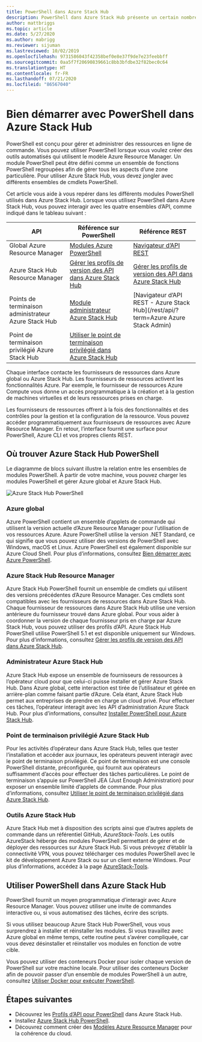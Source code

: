 ```yaml
---
title: PowerShell dans Azure Stack Hub
description: PowerShell dans Azure Stack Hub présente un certain nombre de modules et de contextes.
author: mattbriggs
ms.topic: article
ms.date: 5/27/2020
ms.author: mabrigg
ms.reviewer: sijuman
ms.lastreviewed: 10/02/2019
ms.openlocfilehash: 9731586043f42358bef0e8e37f9de7e23feebbff
ms.sourcegitcommit: 0aa5f7f20690839661c8bb3bfdbe32f82bec0c64
ms.translationtype: HT
ms.contentlocale: fr-FR
ms.lasthandoff: 07/21/2020
ms.locfileid: "86567040"
---
```

# <a name="get-started-with-powershell-in-azure-stack-hub"></a>Bien démarrer avec PowerShell dans Azure Stack Hub

PowerShell est conçu pour gérer et administrer des ressources en ligne de commande. Vous pouvez utiliser PowerShell lorsque vous voulez créer des outils automatisés qui utilisent le modèle Azure Resource Manager. Un module PowerShell peut être défini comme un ensemble de fonctions PowerShell regroupées afin de gérer tous les aspects d’une zone particulière. Pour utiliser Azure Stack Hub, vous devez jongler avec différents ensembles de cmdlets PowerShell.

Cet article vous aide à vous repérer dans les différents modules PowerShell utilisés dans Azure Stack Hub. Lorsque vous utilisez PowerShell dans Azure Stack Hub, vous pouvez interagir avec les quatre ensembles d’API, comme indiqué dans le tableau suivant :

| API | Référence sur PowerShell | Référence REST |
| --- | --- | --- |
| Global Azure Resource Manager | [Modules Azure PowerShell](https://github.com/Azure/azure-powershell/blob/master/documentation/azure-powershell-modules.md) | [Navigateur d’API REST](/rest/api/) |
| Azure Stack Hub Resource Manager | [Gérer les profils de version des API dans Azure Stack Hub](azure-stack-version-profiles.md) | [Gérer les profils de version des API dans Azure Stack Hub](azure-stack-version-profiles.md) |
| Points de terminaison administrateur Azure Stack Hub | [Module administrateur Azure Stack Hub](/powershell/azure/azure-stack/overview) | [Navigateur d’API REST - Azure Stack Hub](/rest/api/?term=Azure Azure Stack Admin) |
| Point de terminaison privilégié Azure Stack Hub | [Utiliser le point de terminaison privilégié dans Azure Stack Hub](../operator/azure-stack-privileged-endpoint.md) | |

Chaque interface contacte les fournisseurs de ressources dans Azure global ou Azure Stack Hub. Les fournisseurs de ressources activent les fonctionnalités Azure. Par exemple, le fournisseur de ressources Azure Compute vous donne un accès programmatique à la création et à la gestion de machines virtuelles et de leurs ressources prises en charge.

Les fournisseurs de ressources offrent à la fois des fonctionnalités et des contrôles pour la gestion et la configuration de la ressource. Vous pouvez accéder programmatiquement aux fournisseurs de ressources avec Azure Resource Manager. En retour, l’interface fournit une surface pour PowerShell, Azure CLI et vos propres clients REST.

## <a name="where-to-find-azure-stack-hub-powershell"></a>Où trouver Azure Stack Hub PowerShell

Le diagramme de blocs suivant illustre la relation entre les ensembles de modules PowerShell. À partir de votre machine, vous pouvez charger les modules PowerShell et gérer Azure global et Azure Stack Hub.

![Azure Stack Hub PowerShell](media/azure-stack-powershell-overview/azure-stack-powerShell.svg)

### <a name="global-azure"></a>Azure global

Azure PowerShell contient un ensemble d’applets de commande qui utilisent la version actuelle d’Azure Resource Manager pour l’utilisation de vos ressources Azure. Azure PowerShell utilise la version .NET Standard, ce qui signifie que vous pouvez utiliser des versions de PowerShell avec Windows, macOS et Linux. Azure PowerShell est également disponible sur Azure Cloud Shell. Pour plus d’informations, consultez [Bien démarrer avec Azure PowerShell](/powershell/azure/get-started-azureps).

### <a name="azure-stack-hub-resource-manager"></a>Azure Stack Hub Resource Manager

Azure Stack Hub PowerShell fournit un ensemble de cmdlets qui utilisent des versions précédentes d’Azure Resource Manager. Ces cmdlets sont compatibles avec les fournisseurs de ressources dans Azure Stack Hub. Chaque fournisseur de ressources dans Azure Stack Hub utilise une version antérieure du fournisseur trouvé dans Azure global. Pour vous aider à coordonner la version de chaque fournisseur pris en charge par Azure Stack Hub, vous pouvez utiliser des profils d’API. Azure Stack Hub PowerShell utilise PowerShell 5.1 et est disponible uniquement sur Windows. Pour plus d’informations, consultez [Gérer les profils de version des API dans Azure Stack Hub](azure-stack-version-profiles.md).

### <a name="azure-stack-hub-administrator"></a>Administrateur Azure Stack Hub

Azure Stack Hub expose un ensemble de fournisseurs de ressources à l’opérateur cloud pour que celui-ci puisse installer et gérer Azure Stack Hub. Dans Azure global, cette interaction est tirée de l’utilisateur et gérée en arrière-plan comme faisant partie d’Azure. Cela étant, Azure Stack Hub permet aux entreprises de prendre en charge un cloud privé. Pour effectuer ces tâches, l’opérateur interagit avec les API d’administration Azure Stack Hub. Pour plus d’informations, consultez [Installer PowerShell pour Azure Stack Hub](../operator/azure-stack-powershell-install.md).

### <a name="azure-stack-hub-privileged-endpoint"></a>Point de terminaison privilégié Azure Stack Hub

Pour les activités d’opérateur dans Azure Stack Hub, telles que tester l’installation et accéder aux journaux, les opérateurs peuvent interagir avec le point de terminaison privilégié. Ce point de terminaison est une console PowerShell distante, préconfigurée, qui fournit aux opérateurs suffisamment d’accès pour effectuer des tâches particulières. Le point de terminaison s’appuie sur PowerShell JEA (Just Enough Administration) pour exposer un ensemble limité d’applets de commande. Pour plus d’informations, consultez [Utiliser le point de terminaison privilégié dans Azure Stack Hub](../operator/azure-stack-privileged-endpoint.md).

### <a name="azure-stack-hub-tools"></a>Outils Azure Stack Hub

Azure Stack Hub met à disposition des scripts ainsi que d’autres applets de commande dans un référentiel GitHub, *AzureStack-Tools*. Les outils AzureStack héberge des modules PowerShell permettant de gérer et de déployer des ressources sur Azure Stack Hub. Si vous prévoyez d’établir la connectivité VPN, vous pouvez télécharger ces modules PowerShell avec le kit de développement Azure Stack ou sur un client externe Windows. Pour plus d’informations, accédez à la page [AzureStack-Tools](https://github.com/Azure/AzureStack-Tools).

## <a name="work-with-powershell-in-azure-stack-hub"></a>Utiliser PowerShell dans Azure Stack Hub

PowerShell fournit un moyen programmatique d’interagir avec Azure Resource Manager. Vous pouvez utiliser une invite de commandes interactive ou, si vous automatisez des tâches, écrire des scripts.

Si vous utilisez beaucoup Azure Stack Hub PowerShell, vous vous surprendrez à installer et réinstaller les modules. Si vous travaillez avec Azure global en même temps, cette routine peut s’avérer compliquée, car vous devez désinstaller et réinstaller vos modules en fonction de votre cible. 

Vous pouvez utiliser des conteneurs Docker pour isoler chaque version de PowerShell sur votre machine locale. Pour utiliser des conteneurs Docker afin de pouvoir passer d’un ensemble de modules PowerShell à un autre, consultez [Utiliser Docker pour exécuter PowerShell](azure-stack-powershell-user-docker.md).


## <a name="next-steps"></a>Étapes suivantes

- Découvrez les [Profils d’API pour PowerShell](azure-stack-version-profiles.md) dans Azure Stack Hub.
- Installez [Azure Stack Hub PowerShell](../operator/azure-stack-powershell-install.md).
- Découvrez comment créer des [Modèles Azure Resource Manager](azure-stack-develop-templates.md) pour la cohérence du cloud.

